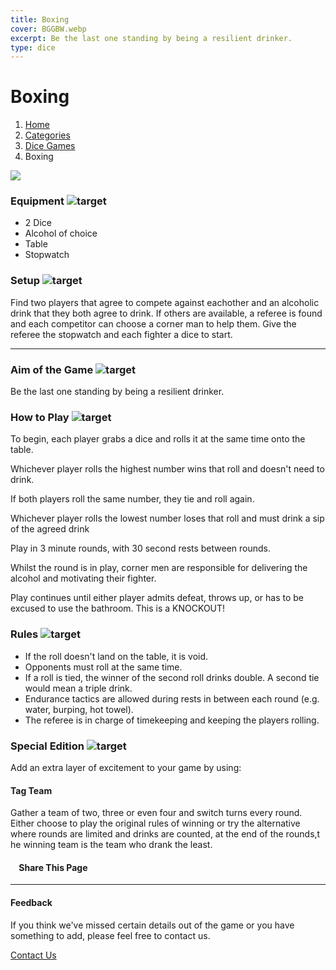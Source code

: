```yaml
---
title: Boxing
cover: BGGBW.webp
excerpt: Be the last one standing by being a resilient drinker.
type: dice
---
```


# Boxing

1.  [Home](/)
2.  [Categories](GameCategories)
3.  [Dice Games](GameCategories/DiceGames)
4.  Boxing

![](/images/boxing.webp)

### Equipment ![target](/images/liquor.webp)

-   2 Dice
-   Alcohol of choice
-   Table
-   Stopwatch

### Setup ![target](/images/settings.webp)

Find two players that agree to compete against eachother and an alcoholic drink that they both agree to drink. If others are available, a referee is found and each competitor can choose a corner man to help them. Give the referee the stopwatch and each fighter a dice to start.

* * *

### Aim of the Game ![target](/images/target.webp)

Be the last one standing by being a resilient drinker.

### How to Play ![target](/images/question.webp)

To begin, each player grabs a dice and rolls it at the same time onto the table.

Whichever player rolls the highest number wins that roll and doesn't need to drink.

If both players roll the same number, they tie and roll again.

Whichever player rolls the lowest number loses that roll and must drink a sip of the agreed drink

Play in 3 minute rounds, with 30 second rests between rounds.

Whilst the round is in play, corner men are responsible for delivering the alcohol and motivating their fighter.

Play continues until either player admits defeat, throws up, or has to be excused to use the bathroom. This is a KNOCKOUT!

### Rules ![target](/images/rules.webp)

-   If the roll doesn't land on the table, it is void.
-   Opponents must roll at the same time.
-   If a roll is tied, the winner of the second roll drinks double. A second tie would mean a triple drink.
-   Endurance tactics are allowed during rests in between each round (e.g. water, burping, hot towel).
-   The referee is in charge of timekeeping and keeping the players rolling.

### Special Edition ![target](/images/special.webp)

Add an extra layer of excitement to your game by using:

#### **Tag Team**

Gather a team of two, three or even four and switch turns every round. Either choose to play the original rules of winning or try the alternative where rounds are limited and drinks are counted, at the end of the rounds,t he winning team is the team who drank the least.

####     Share This Page

[](https://www.facebook.com/sharer/sharer.php?u=beergogglegames.co.uk/GameCategories/DiceGames/boxing)[](https://www.instagram.com/direct/new/)[](https://twitter.com/intent/tweet?url=beergogglegames.co.uk/GameCategories/DiceGames/boxing)

* * *

#### Feedback

If you think we've missed certain details out of the game or you have something to add, please feel free to contact us.

  
  
  
[Contact Us](contact)
